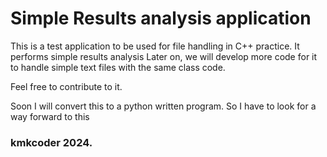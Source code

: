 # Simple Results analysis application
This is a test application to be used for file handling in C++ practice.
It performs simple results analysis
Later on, we will develop more code for it to handle simple text files with the same class code.

Feel free to contribute to it.

Soon I will convert this to a python written program.
So I have to look for a way forward to this
### kmkcoder 2024.
